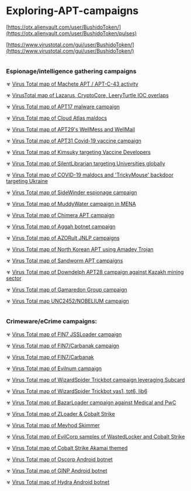 # Exploring-APT-campaigns

[https://otx.alienvault.com/user/BushidoToken/](https://otx.alienvault.com/user/BushidoToken/pulses)

[https://www.virustotal.com/gui/user/BushidoToken/](https://www.virustotal.com/gui/user/BushidoToken/)

```

```
### Espionage/intelligence gathering campaigns

☣ [Virus Total map of Machete APT / APT-C-43 activity](https://www.virustotal.com/graph/embed/g9ba526c6cdb247bd91365943890df6ffa653cb676d7b4456af848a760ba8daa8)

☣ [VirusTotal map of Lazarus, CryptoCore, LeeryTurtle IOC overlaps](https://www.virustotal.com/graph/embed/g01e56275710e4122aef7fd509cb855b90f7d43a7478042ae866b894e35be2562)

☣ [Virus Total map of APT17 malware campaign](https://www.virustotal.com/graph/embed/g0cfbac71aa474eabbd0167470cf3d0893ee4898f3b2c4053938d18e2ebc630a9)

☣ [Virus Total map of Cloud Atlas maldocs](https://www.virustotal.com/graph/embed/gdecfaf4fd8ee41098b920bbaa31c2122e4845672562a4cf7b2a34cdac02a529e)

☣ [Virus Total map of APT29's WellMess and WellMail](https://www.virustotal.com/graph/embed/gb7950409bc654bdfbfa44404ce7b95287ad97170087146d99b0ea63fef8b341b)

☣ [Virus Total map of APT31 Covid-19 vaccine campaign](https://www.virustotal.com/graph/embed/gf59dadba366d41c481152032e624fd797c0a43d4aac645c5883081c2fde925ed)

☣ [Virus Total map of Kimsuky targeting Vaccine Developers](https://www.virustotal.com/graph/embed/g891f1281d31d4562818d2060532f2a343c87b810a74d426391abb77bce807dae)

☣ [Virus Total map of SilentLibrarian targeting Universities globally](https://www.virustotal.com/graph/embed/gab9aed0f1f694775bde09b21e8b006fa0a9129ce5685466aaca5e5d511e467a7)

☣ [Virus Total map of COVID-19 maldocs and 'TrickyMouse' backdoor targeting Ukraine](https://www.virustotal.com/graph/embed/g8feacb02b2a1481bbf599860f6f85526b234b7f3f53547668172c7e9b6c0b90d)

☣ [Virus Total map of SideWinder espionage campaign](https://www.virustotal.com/graph/embed/gf7e67ca10a444294b460a5bc6eab02875f5b2be34515476399413306ddd0d32f)

☣ [Virus Total map of MuddyWater campaign in MENA](https://www.virustotal.com/graph/embed/g9c0fcdff831b4de8b7133befaf2998d0825701aff39c400b9c2746981d8b6c76)

☣ [Virus Total map of Chimera APT campaign](https://www.virustotal.com/graph/embed/g9902addf25ec4fd3a4578ca012facaee24a1ac8bfcef4673b9dd915cebfd10f2)

☣ [Virus Total map of Aggah botnet campaign](https://www.virustotal.com/graph/embed/g3e4827b2cdbb4d99832eba13e264bfb6b6ee1859142648c192552253a8a092cd)

☣ [Virus Total map of AZORult JNLP campaigns](https://www.virustotal.com/graph/embed/g045d59e952d64c63973a83630631578b3c535b1b48b0491ead415514e2f73a81)

☣ [Virus Total map of North Korean APT using Amadey Trojan](https://www.virustotal.com/graph/embed/gbe67b49137a1421fadec49108002b34ad9e2dbe79c8643d1a381f17f7d577dce)

☣ [Virus Total map of Sandworm APT campaigns](https://www.virustotal.com/graph/embed/g0a95f984b46748e4844a7aefeb656a6768609568e71348529873f2ed144c6a8f)

☣ [Virus Total map of Downdelph APT28 campaign against Kazakh mining sector](https://www.virustotal.com/graph/embed/g3a7d08a530f14a3190996a42ecf04d63a2773b92b03e4164853d166a9c990fb2)

☣ [Virus Total map of Gamaredon Group campaign](https://www.virustotal.com/graph/embed/gbda3c737dd0c4baca51198946e56f711cca6109212264b75a9af50efdfbc08cb)

☣ [Virus Total map UNC2452/NOBELIUM campaign](https://www.virustotal.com/graph/embed/g92cdcc51532e43158cb3df4a616ed5b9aedadbada6cb4169811a7174426473d3)

```

```

### Crimeware/eCrime campaigns:

☣ [Virus Total map of FIN7 JSSLoader campaign](https://www.virustotal.com/graph/embed/gaa8bbf3d78f24573ac68c4aa5f2ce6d9984514832e5740d0bcf52b9fef5ebc08)

☣ [Virus Total map of FIN7/Carbanak campaign](https://www.virustotal.com/graph/embed/gd67466763d244706a0f99212c4f92a1fa643d2c7d21a434e9d3df00d52ecc649)

☣ [Virus Total map of FIN7/Carbanak](https://www.virustotal.com/graph/embed/g3face3ff366341dc831c3bf4fc6a367a36a4eda7a5f545efa4cd3756e432d6a4)

☣ [Virus Total map of Evilnum campaign](https://www.virustotal.com/graph/embed/g69785ffc975d4092ab893a22cda9d599375b0095850c4619bb1d389ad9d6d9ad)

☣ [Virus Total map of WizardSpider Trickbot campaign leveraging Subcard](https://www.virustotal.com/graph/embed/g251a9965c77e47008e21aeafa8fc4152471dd51d63e94577927304538bb39d61)

☣ [Virus Total map of WizardSpider Trickbot yas1, tot6, lib6](https://www.virustotal.com/graph/embed/g7cdb83f0a5f94159b99c4670da29761f60b1a5ed5e224281baa38ba64aabd555)

☣ [Virus Total map of BazarLoader campaign against Medical and PwC](https://www.virustotal.com/graph/embed/g91679685d1cc42659296e35a564b42a144fb48d2f708446cab12285f67137920)

☣ [Virus Total map of ZLoader & Cobalt Strike](https://www.virustotal.com/graph/embed/gf1bc3da13d854187b01ba1b35aeac34146589cd9b9a1444b9ee5dc2eef7d5b8b)

☣ [Virus Total map of Meyhod Skimmer](https://www.virustotal.com/graph/embed/g5395cf9f801c419f8a1a623062dfb25d8cc2aa31f2e140ab9c38bacffa80e03c)

☣ [Virus Total map of EvilCorp samples of WastedLocker and Cobalt Strike](https://www.virustotal.com/graph/embed/g6b0bb149257146f999c3ebae05c9e69ea22fdd21b4ff4921950fffbacc992ef6)

☣ [Virus Total map of Cobalt Strike Akamai themed](https://www.virustotal.com/graph/embed/g1a00236c93cd4e70a331732940df00c400d9a8ad4f8248cb84a9510e1e366d9e)

☣ [Virus Total map of Oscorp Android botnet](https://www.virustotal.com/graph/embed/g550b9d58788047d6a500cda3c862b563b5dedc6d7a4243e4ba066582bca23497)

☣ [Virus Total map of GINP Android botnet](https://www.virustotal.com/graph/embed/gfa5d4c2327f1495abac77fb017548bf1df2361b23446451abf53bc7c95406e81)

☣ [Virus Total map of Hydra Android botnet](https://www.virustotal.com/graph/embed/ge338f0a8e34f41c09b63cbba648f8c9302da6a913d2c431aa51e6dfde6a142e1)
